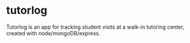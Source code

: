 # tutorlog
Tutorlog is an app for tracking student visits at a walk-in tutoring center, created with node/mongoDB/express.


